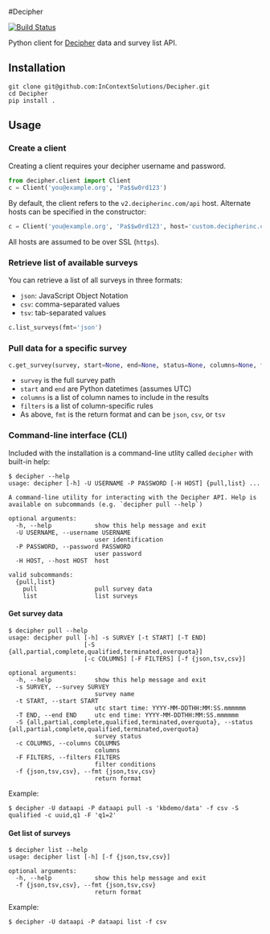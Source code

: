 #Decipher

[![Build Status](https://api.shippable.com/projects/53bd62bb728a8df803885803/badge/master)](https://www.shippable.com/projects/53bd62bb728a8df803885803)

Python client for [Decipher](https://www.decipherinc.com) data and survey list API.

## Installation

    git clone git@github.com:InContextSolutions/Decipher.git
    cd Decipher
    pip install .

## Usage

### Create a client

Creating a client requires your decipher username and password.

```python
from decipher.client import Client
c = Client('you@example.org', 'Pa$$w0rd123')
```

By default, the client refers to the `v2.decipherinc.com/api` host. Alternate hosts can be specified in the constructor:

```python
c = Client('you@example.org', 'Pa$$w0rd123', host='custom.decipherinc.com/api')
```

All hosts are assumed to be over SSL (`https`).

### Retrieve list of available surveys

You can retrieve a list of all surveys in three formats:

- `json`: JavaScript Object Notation
- `csv`: comma-separated values
- `tsv`: tab-separated values

```python
c.list_surveys(fmt='json')
```

### Pull data for a specific survey

```python
c.get_survey(survey, start=None, end=None, status=None, columns=None, filters=None, fmt='json')
```

- `survey` is the full survey path
- `start` and `end` are Python datetimes (assumes UTC)
- `columns` is a list of column names to include in the results
- `filters` is a list of column-specific rules
- As above, `fmt` is the return format and can be `json`, `csv`, or `tsv`

### Command-line interface (CLI)

Included with the installation is a command-line utlity called `decipher` with built-in help:

```shell
$ decipher --help
usage: decipher [-h] -U USERNAME -P PASSWORD [-H HOST] {pull,list} ...

A command-line utility for interacting with the Decipher API. Help is
available on subcommands (e.g. `decipher pull --help`)

optional arguments:
  -h, --help            show this help message and exit
  -U USERNAME, --username USERNAME
                        user identification
  -P PASSWORD, --password PASSWORD
                        user password
  -H HOST, --host HOST  host

valid subcommands:
  {pull,list}
    pull                pull survey data
    list                list surveys
```

#### Get survey data

```shell
$ decipher pull --help
usage: decipher pull [-h] -s SURVEY [-t START] [-T END]
                     [-S {all,partial,complete,qualified,terminated,overquota}]
                     [-c COLUMNS] [-F FILTERS] [-f {json,tsv,csv}]

optional arguments:
  -h, --help            show this help message and exit
  -s SURVEY, --survey SURVEY
                        survey name
  -t START, --start START
                        utc start time: YYYY-MM-DDTHH:MM:SS.mmmmmm
  -T END, --end END     utc end time: YYYY-MM-DDTHH:MM:SS.mmmmmm
  -S {all,partial,complete,qualified,terminated,overquota}, --status {all,partial,complete,qualified,terminated,overquota}
                        survey status
  -c COLUMNS, --columns COLUMNS
                        columns
  -F FILTERS, --filters FILTERS
                        filter conditions
  -f {json,tsv,csv}, --fmt {json,tsv,csv}
                        return format
```

Example:

```shell
$ decipher -U dataapi -P dataapi pull -s 'kbdemo/data' -f csv -S qualified -c uuid,q1 -F 'q1=2'
```

#### Get list of surveys

```shell
$ decipher list --help
usage: decipher list [-h] [-f {json,tsv,csv}]

optional arguments:
  -h, --help            show this help message and exit
  -f {json,tsv,csv}, --fmt {json,tsv,csv}
                        return format
```

Example:

```shell
$ decipher -U dataapi -P dataapi list -f csv
```
